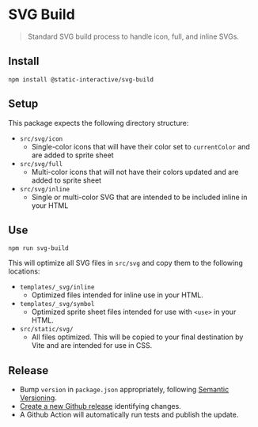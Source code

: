 # SVG Build

> Standard SVG build process to handle icon, full, and inline SVGs.

## Install

```shell
npm install @static-interactive/svg-build
```

## Setup

This package expects the following directory structure:

- `src/svg/icon`
  - Single-color icons that will have their color set to `currentColor` and are added to sprite sheet
- `src/svg/full`
    - Multi-color icons that will not have their colors updated and are added to sprite sheet
- `src/svg/inline`
    - Single or multi-color SVG that are intended to be included inline in your HTML


## Use

````shell
npm run svg-build
````

This will optimize all SVG files in `src/svg` and copy them to the following locations:

- `templates/_svg/inline`
  - Optimized files intended for inline use in your HTML.
- `templates/_svg/symbol`
  - Optimized sprite sheet files intended for use with `<use>` in your HTML.
- `src/static/svg/`
  - All files optimized. This will be copied to your final destination by Vite and are intended for use in CSS.

## Release

- Bump `version` in `package.json` appropriately, following [Semantic Versioning](https://semver.org).
- [Create a new Github release](https://github.com/brettburwell/svg-build/releases/new) identifying changes.
- A Github Action will automatically run tests and publish the update.
